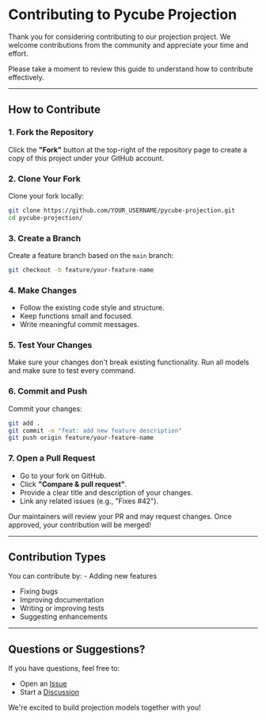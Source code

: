 # Contributing to Pycube Projection

Thank you for considering contributing to our projection project.
We welcome contributions from the community and appreciate your time and
effort.

Please take a moment to review this guide to understand how to
contribute effectively.

------------------------------------------------------------------------

## How to Contribute

### 1. Fork the Repository

Click the **"Fork"** button at the top-right of the repository page to
create a copy of this project under your GitHub account.

### 2. Clone Your Fork

Clone your fork locally:

``` bash
git clone https://github.com/YOUR_USERNAME/pycube-projection.git
cd pycube-projection/
```

### 3. Create a Branch

Create a feature branch based on the `main` branch:

``` bash
git checkout -b feature/your-feature-name
```

### 4. Make Changes

-   Follow the existing code style and structure.
-   Keep functions small and focused.
-   Write meaningful commit messages.

### 5. Test Your Changes

Make sure your changes don't break existing functionality. Run all models and make sure to test every command.

### 6. Commit and Push

Commit your changes:

``` bash
git add .
git commit -m "feat: add new feature description"
git push origin feature/your-feature-name
```

### 7. Open a Pull Request

-   Go to your fork on GitHub.
-   Click **"Compare & pull request"**.
-   Provide a clear title and description of your changes.
-   Link any related issues (e.g., "Fixes #42").

Our maintainers will review your PR and may request changes. Once
approved, your contribution will be merged!

------------------------------------------------------------------------

## Contribution Types

You can contribute by: - Adding new features 
- Fixing bugs 
- Improving documentation 
- Writing or improving tests 
- Suggesting enhancements 

------------------------------------------------------------------------

## Questions or Suggestions?

If you have questions, feel free to:
- Open an
[Issue](https://github.com/%5BOWNER%5D/%5BPROJECT_NAME%5D/issues)
- Start a
[Discussion](https://github.com/%5BOWNER%5D/%5BPROJECT_NAME%5D/discussions)

We're excited to build projection models together with you!